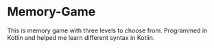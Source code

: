 # Memory-Game
This is memory game with three levels to choose from. Programmed in Kotlin and helped me learn different syntax in Kotlin.
